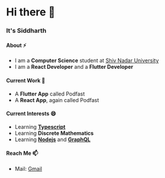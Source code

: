 # Hi there 👋

### It's Siddharth

#### About ⚡
- I am a **Computer Science** student at [Shiv Nadar University](https://snu.edu.in)
- I am a **React Developer** and a **Flutter Developer**

#### Current Work 🔭
- A **Flutter App** called Podfast
- A **React App**, again called Podfast

#### Current Interests 😄
- Learning **[Typescript](https://typescriptlang.org)**
- Learning **Discrete Mathematics**
- Learning **[Nodejs](https://nodejs.org)** and **[GraphQL](https://graphql.org)**

#### Reach Me 📫
- Mail: [Gmail](mailto:siddharthborderwala@gmail.com)
